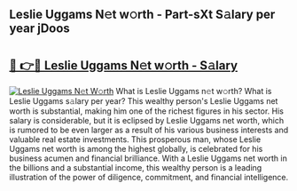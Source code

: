 ## Leslie Uggams N𝚎t w𝚘rth - Part-sXt S𝚊lary per year jDoos

# <h2><a href="http://gc0p2d.nevu.top/?p=Leslie+Uggams">🔗 👉🔴 Leslie Uggams N𝚎t w𝚘rth - S𝚊lary</a></h2>

[![Leslie Uggams N𝚎t W𝚘rth](https://i.imgur.com/Oavwk0R.jpeg)](http://gc0p2d.nevu.top/?p=Leslie+Uggams)
What is Leslie Uggams n𝚎t w𝚘rth? What is Leslie Uggams s𝚊lary per year?
This wealthy person's Leslie Uggams net worth is substantial, making him one of the richest figures in his sector. His salary is considerable, but it is eclipsed by Leslie Uggams net worth, which is rumored to be even larger as a result of his various business interests and valuable real estate investments. This prosperous man, whose Leslie Uggams net worth is among the highest globally, is celebrated for his business acumen and financial brilliance. With a Leslie Uggams net worth in the billions and a substantial income, this wealthy person is a leading illustration of the power of diligence, commitment, and financial intelligence.
